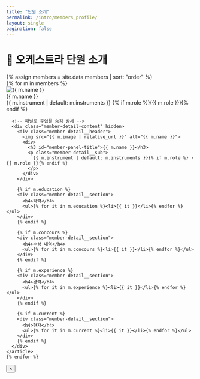 ```yaml
---
title: "단원 소개"
permalink: /intro/members_profile/
layout: single
pagination: false
---
```


# 🎯 오케스트라 단원 소개

<div class="initial-content" id="members-container">
  {% assign members = site.data.members | sort: "order" %}

  <!-- 카드 그리드 -->
  <div class="member-grid" id="member-grid">
    {% for m in members %}
    <article class="member-card" tabindex="0" aria-haspopup="dialog">
      <div class="member-card__thumb">
        <img src="{{ m.image | relative_url }}" alt="{{ m.name }}" loading="lazy">
      </div>
      <div class="member-card__meta">
        <div class="member-card__name">{{ m.name }}</div>
        <div class="member-card__role">
          <span  class="member-card__instrument">{{ m.instrument | default: m.instruments }}</span >
          {% if m.role %}<span  class="member-card__position">({{ m.role }})</span >{% endif %}
        </div>
      </div>

      <!-- 패널로 주입될 숨김 상세 -->
      <div class="member-detail-content" hidden>
        <div class="member-detail__header">
          <img src="{{ m.image | relative_url }}" alt="{{ m.name }}">
          <div>
            <h3 id="member-panel-title">{{ m.name }}</h3>
            <p class="member-detail__sub">
              {{ m.instrument | default: m.instruments }}{% if m.role %} · {{ m.role }}{% endif %}
            </p>
          </div>
        </div>

        {% if m.education %}
        <div class="member-detail__section">
          <h4>학력</h4>
          <ul>{% for it in m.education %}<li>{{ it }}</li>{% endfor %}</ul>
        </div>
        {% endif %}

        {% if m.concours %}
        <div class="member-detail__section">
          <h4>수상 내역</h4>
          <ul>{% for it in m.concours %}<li>{{ it }}</li>{% endfor %}</ul>
        </div>
        {% endif %}

        {% if m.experience %}
        <div class="member-detail__section">
          <h4>경력</h4>
          <ul>{% for it in m.experience %}<li>{{ it }}</li>{% endfor %}</ul>
        </div>
        {% endif %}

        {% if m.current %}
        <div class="member-detail__section">
          <h4>현재</h4>
          <ul>{% for it in m.current %}<li>{{ it }}</li>{% endfor %}</ul>
        </div>
        {% endif %}
      </div>
    </article>
    {% endfor %}
  </div>

  <!-- 공용 패널 (뷰포트 고정: 데스크톱=중앙, 모바일=바텀시트) -->
  <div class="member-panel member-panel--incontainer" id="member-panel" aria-hidden="true" role="dialog" aria-modal="true">
    <div class="member-panel__overlay" data-close></div>
    <aside class="member-panel__sheet" tabindex="-1" aria-labelledby="member-panel-title">
      <button class="member-panel__close" type="button" aria-label="닫기" data-close>&times;</button>
      <div class="member-panel__body" id="member-panel-body"></div>
    </aside>
  </div>
</div>

<script>
(function(){
  const grid   = document.getElementById('member-grid');
  const panel  = document.getElementById('member-panel');
  const body   = document.getElementById('member-panel-body');
  let lastFocus = null;

  function openPanel(sourceEl){
    lastFocus = document.activeElement;
    body.innerHTML = sourceEl.innerHTML;
    panel.classList.add('is-open');
    panel.setAttribute('aria-hidden','false');
    document.documentElement.classList.add('no-scroll');   // 스크롤 잠금
    document.body.classList.add('modal-open');
    setTimeout(()=> panel.querySelector('.member-panel__close')?.focus(),0);
    document.addEventListener('keydown', onKeydown);
  }
  function closePanel(){
    panel.classList.remove('is-open');
    panel.setAttribute('aria-hidden','true');
    body.innerHTML = '';
    document.removeEventListener('keydown', onKeydown);
    document.documentElement.classList.remove('no-scroll'); // 스크롤 잠금 해제
    document.body.classList.remove('modal-open');
    if(lastFocus) lastFocus.focus();
  }
  function onKeydown(e){ if(e.key === 'Escape') closePanel(); }

  // 카드 클릭/키보드
  grid.addEventListener('click', (e)=>{
    const card = e.target.closest('.member-card'); if(!card) return;
    const content = card.querySelector('.member-detail-content'); if(!content) return;
    openPanel(content);
  });
  grid.addEventListener('keydown', (e)=>{
    if((e.key === 'Enter' || e.key === ' ') && e.target.closest('.member-card')){
      e.preventDefault();
      const card = e.target.closest('.member-card');
      const content = card.querySelector('.member-detail-content');
      if(content) openPanel(content);
    }
  });

  // 오버레이/닫기 버튼
  panel.addEventListener('click', (e)=>{ if (e.target.matches('[data-close]')) closePanel(); });

  // 모바일 스와이프-다운 닫기
  let startY=null;
  panel.addEventListener('touchstart', e=>{ startY=e.touches[0].clientY; }, {passive:true});
  panel.addEventListener('touchmove', e=>{
    if(startY==null) return;
    const dy = e.touches[0].clientY - startY;
    const isMobile = matchMedia('(max-width: 767px)').matches;
    if(isMobile && dy>80){ startY=null; closePanel(); }
  }, {passive:true});
})();
</script>
